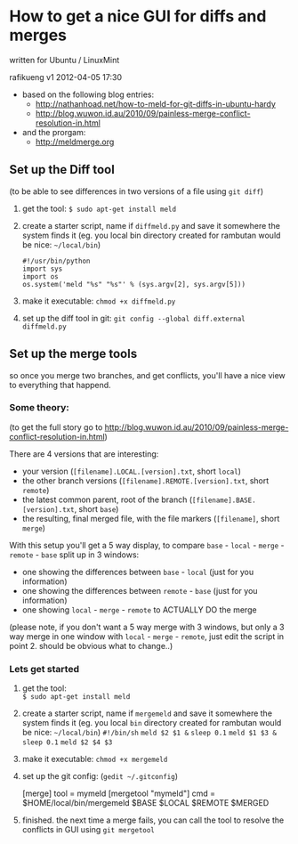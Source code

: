 How to get a nice GUI for diffs and merges
=========================================================
written for Ubuntu / LinuxMint

rafikueng
v1 2012-04-05 17:30

*   based on the following blog entries:
    *   <http://nathanhoad.net/how-to-meld-for-git-diffs-in-ubuntu-hardy>
    *   <http://blog.wuwon.id.au/2010/09/painless-merge-conflict-resolution-in.html>
*   and the prorgam:
    *   <http://meldmerge.org>
    

Set up the Diff tool
--------------------
(to be able to see differences in two versions of a file using `git diff`)
    
1.  get the tool: 
    `$ sudo apt-get install meld`
    
2.  create a starter script, name if `diffmeld.py` and save it somewhere the system finds it (eg. you local bin directory created for rambutan would be nice: `~/local/bin`)

    `#!/usr/bin/python`  
    `import sys`  
    `import os`  
    `os.system('meld "%s" "%s"' % (sys.argv[2], sys.argv[5]))`
    
3.  make it executable: 
    `chmod +x diffmeld.py`
    
4.  set up the diff tool in git:
    `git config --global diff.external diffmeld.py`
    
Set up the merge tools
----------------------
so once you merge two branches, and get conflicts, you'll have a nice view to everything that happend.

### Some theory: ###
(to get the full story go to <http://blog.wuwon.id.au/2010/09/painless-merge-conflict-resolution-in.html>)

There are 4 versions that are interesting:

*   your version (`[filename].LOCAL.[version].txt`, short `local`)
*   the other branch versions (`[filename].REMOTE.[version].txt`, short `remote`)
*   the latest common parent, root of the branch (`[filename].BASE.[version].txt`, short `base`)
*   the resulting, final merged file, with the file markers (`[filename]`, short `merge`)

With this setup you'll get a 5 way display, to compare `base` - `local` - `merge` - `remote` - `base` split up in 3 windows:

*   one showing the differences between `base` - `local` (just for you information)
*   one showing the differences between `remote` - `base` (just for you information)
*   one showing `local` - `merge` - `remote` to ACTUALLY DO the merge

(please note, if you don't want a 5 way merge with 3 windows, but only a 3 way merge in one window with `local` - `merge` - `remote`, just edit the script in point 2. should be obvious what to change..)

### Lets get started ###

1.  get the tool:  
    `$ sudo apt-get install meld` 

2.  create a starter script, name if `mergemeld` and save it somewhere the system finds it (eg. you local `bin` directory created for rambutan would be nice: `~/local/bin`)
    `#!/bin/sh` 
    `meld $2 $1 &` 
    `sleep 0.1` 
    `meld $1 $3 &` 
    `sleep 0.1` 
    `meld $2 $4 $3`
    
3.  make it executable: 
    `chmod +x mergemeld`
    
4.  set up the git config: (`gedit ~/.gitconfig`)
    
    [merge]
        tool = mymeld
    [mergetool "mymeld"]
        cmd = $HOME/local/bin/mergemeld $BASE $LOCAL $REMOTE $MERGED
        
5.  finished. the next time a merge fails, you can call the tool to resolve the conflicts in GUI using
    `git mergetool`